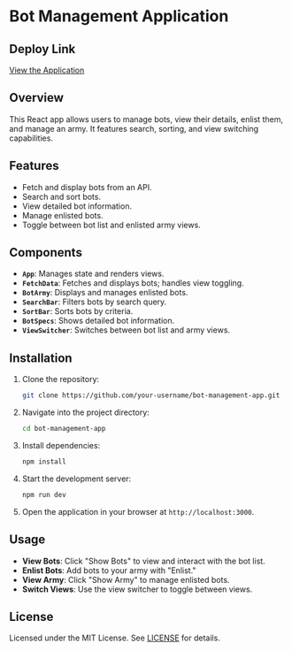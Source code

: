 # Bot Management Application

## Deploy Link
[View the Application](https://bot-battlr-opal.vercel.app/)

## Overview

This React app allows users to manage bots, view their details, enlist them, and manage an army. It features search, sorting, and view switching capabilities.

## Features

- Fetch and display bots from an API.
- Search and sort bots.
- View detailed bot information.
- Manage enlisted bots.
- Toggle between bot list and enlisted army views.

## Components

- **`App`**: Manages state and renders views.
- **`FetchData`**: Fetches and displays bots; handles view toggling.
- **`BotArmy`**: Displays and manages enlisted bots.
- **`SearchBar`**: Filters bots by search query.
- **`SortBar`**: Sorts bots by criteria.
- **`BotSpecs`**: Shows detailed bot information.
- **`ViewSwitcher`**: Switches between bot list and army views.

## Installation

1. Clone the repository:
    ```bash
    git clone https://github.com/your-username/bot-management-app.git
    ```

2. Navigate into the project directory:
    ```bash
    cd bot-management-app
    ```

3. Install dependencies:
    ```bash
    npm install
    ```

4. Start the development server:
    ```bash
    npm run dev
    ```

5. Open the application in your browser at `http://localhost:3000`.

## Usage

- **View Bots**: Click "Show Bots" to view and interact with the bot list.
- **Enlist Bots**: Add bots to your army with "Enlist."
- **View Army**: Click "Show Army" to manage enlisted bots.
- **Switch Views**: Use the view switcher to toggle between views.

## License

Licensed under the MIT License. See [LICENSE](LICENSE) for details.
